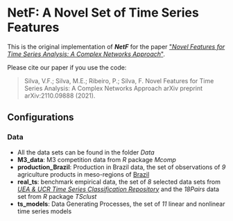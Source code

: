 # NetF: A Novel Set of Time Series Features

This is the original implementation of ***NetF*** for the paper ["*Novel Features for Time Series Analysis: A Complex Networks Approach*"](https://arxiv.org/pdf/2110.09888.pdf).
<!--- and published in DAMI Journal (D M 2022) -->

Please cite our paper if you use the code:

> Silva, V.F.; Silva, M.E.; Ribeiro, P.; Silva, F.
> Novel Features for Time Series Analysis: A Complex Networks Approach
> arXiv preprint arXiv:2110.09888 (2021).

<!--- ## Pcakege Requirements -->

## Configurations
### Data
- All the data sets can be found in the folder *Data*
- **M3_data**: M3 competition data from *R* package *Mcomp*
- **production_Brazil**: Production in Brazil data, the set of observations of *9* agriculture products in meso-regions of [Brazil](https://www.ibge.gov.br)
- **real_ts**: benchmark empirical data, the set of *8* selected data sets from [*UEA \& UCR Time Series Classification Repository*](www.timeseriesclassification.com) and the *18Pairs* data set from *R* package *TSclust*  
- **ts_models**: Data Generating Processes, the set of *11* linear and nonlinear time series models
<!--- - Each file is the current format: -->
<!--- - The folder *Data/realts* contains all the univariate time series data sets from *UEA \& UCR Time Series Classification Repository*. These data sets can also be downloaded [here](https://www.timeseriesclassification.com/dataset.php). 

### Usage -->
